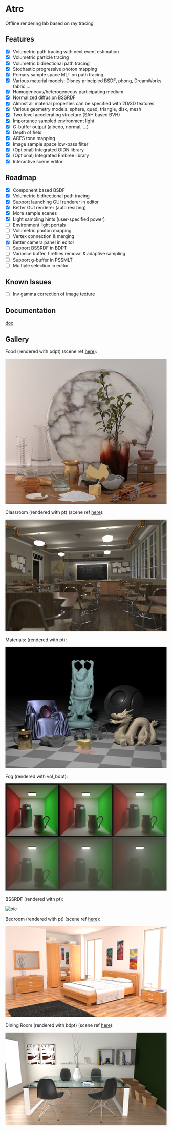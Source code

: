 # Atrc

Offline rendering lab based on ray tracing

## Features

- [x] Volumetric path tracing with next event estimation
- [x] Volumetric particle tracing
- [x] Volumetric bidirectional path tracing
- [x] Stochastic progressive photon mapping
- [x] Primary sample space MLT on path tracing
- [x] Various material models: Disney principled BSDF, phong, DreamWorks fabric ...
- [x] Homogeneous/heterogeneous participating medium
- [x] Normalized diffusion BSSRDF
- [x] Almost all material properties can be specified with 2D/3D textures
- [x] Various geometry models: sphere, quad, triangle, disk, mesh
- [x] Two-level accelerating structure (SAH based BVH)
- [x] Importance sampled environment light
- [x] G-buffer output (albedo, normal, ...)
- [x] Depth of field
- [x] ACES tone mapping
- [x] Image sample space low-pass filter
- [x] (Optional) Integrated OIDN library
- [x] (Optional) Integrated Embree library
- [x] Interactive scene editor

## Roadmap

- [x] Component based BSDF
- [x] Volumetric bidirectional path tracing
- [x] Support launching GUI renderer in editor
- [x] Better GUI renderer (auto resizing)
- [x] More sample scenes
- [x] Light sampling hints (user-specified power)
- [ ] Environment light portals
- [ ] Volumetric photon mapping
- [ ] Vertex connection & merging
- [x] Better camera panel in editor
- [ ] Support BSSRDF in BDPT
- [ ] Variance buffer, fireflies removal & adaptive sampling
- [ ] Support g-buffer in PSSMLT
- [ ] Multiple selection in editor

## Known Issues

- [ ] Inv gamma correction of image texture

## Documentation

[doc](https://airguanz.github.io/atrc_doc/doc.html)

## Gallery

Food (rendered with bdpt) (scene ref [here](https://luxcorerender.org/download/)):

![0](./doc/gallery/food.png)

Classroom (rendered with pt) (scene ref [here](https://www.blender.org/download/demo-files/)):

![pic](./doc/gallery/classroom.png)

Materials: (rendered with pt):

![pic](./doc/gallery/materials.png)

Fog (rendered with vol_bdpt):

![pic](./doc/gallery/fog.png)

BSSRDF (rendered with pt):

![pic](./doc/gallery/dragon.png)

Bedroom (rendered with pt) (scene ref [here](https://benedikt-bitterli.me/resources/)):

![1](./doc/gallery/bedroom.png)

Dining Room (rendered with bdpt) (scene ref [here](https://www.blendswap.com/blends/view/86457)):

![2](./doc/gallery/dining.png)


